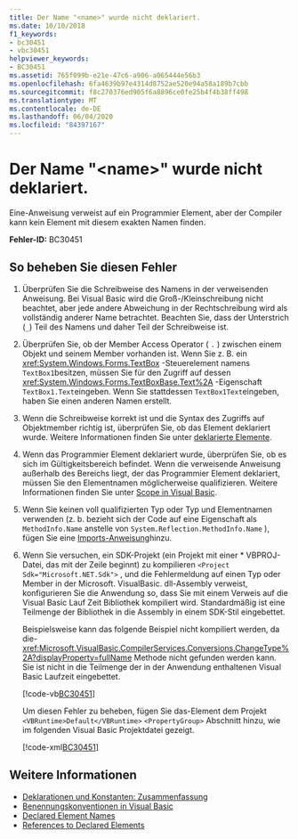 ```yaml
---
title: Der Name "<name>" wurde nicht deklariert.
ms.date: 10/10/2018
f1_keywords:
- bc30451
- vbc30451
helpviewer_keywords:
- BC30451
ms.assetid: 765f099b-e21e-47c6-a906-a065444e56b3
ms.openlocfilehash: 6fa4639b97e4314d8752ae520e94a58a189b7cbb
ms.sourcegitcommit: f8c270376ed905f6a8896ce0fe25b4f4b38ff498
ms.translationtype: MT
ms.contentlocale: de-DE
ms.lasthandoff: 06/04/2020
ms.locfileid: "84397167"
---
```

# <a name="name-name-is-not-declared"></a>Der Name "\<name>" wurde nicht deklariert.
Eine-Anweisung verweist auf ein Programmier Element, aber der Compiler kann kein Element mit diesem exakten Namen finden.  
  
 **Fehler-ID:** BC30451  
  
## <a name="to-correct-this-error"></a>So beheben Sie diesen Fehler  
  
1. Überprüfen Sie die Schreibweise des Namens in der verweisenden Anweisung. Bei Visual Basic wird die Groß-/Kleinschreibung nicht beachtet, aber jede andere Abweichung in der Rechtschreibung wird als vollständig anderer Name betrachtet. Beachten Sie, dass der Unterstrich (`_`) Teil des Namens und daher Teil der Schreibweise ist.  
  
2. Überprüfen Sie, ob der Member Access Operator ( `.` ) zwischen einem Objekt und seinem Member vorhanden ist. Wenn Sie z. B. ein <xref:System.Windows.Forms.TextBox> -Steuerelement namens `TextBox1`besitzen, müssen Sie für den Zugriff auf dessen <xref:System.Windows.Forms.TextBoxBase.Text%2A> -Eigenschaft `TextBox1.Text`eingeben. Wenn Sie stattdessen `TextBox1Text`eingeben, haben Sie einen anderen Namen erstellt.  
  
3. Wenn die Schreibweise korrekt ist und die Syntax des Zugriffs auf Objektmember richtig ist, überprüfen Sie, ob das Element deklariert wurde. Weitere Informationen finden Sie unter [deklarierte Elemente](../../programming-guide/language-features/declared-elements/index.md).  
  
4. Wenn das Programmier Element deklariert wurde, überprüfen Sie, ob es sich im Gültigkeitsbereich befindet. Wenn die verweisende Anweisung außerhalb des Bereichs liegt, der das Programmier Element deklariert, müssen Sie den Elementnamen möglicherweise qualifizieren. Weitere Informationen finden Sie unter [Scope in Visual Basic](../../programming-guide/language-features/declared-elements/scope.md).  

5. Wenn Sie keinen voll qualifizierten Typ oder Typ und Elementnamen verwenden (z. b. bezieht sich der Code auf eine Eigenschaft als `MethodInfo.Name` anstelle von `System.Reflection.MethodInfo.Name` ), fügen Sie eine [Imports-Anweisung](../statements/imports-statement-net-namespace-and-type.md)hinzu.

6. Wenn Sie versuchen, ein SDK-Projekt (ein Projekt mit einer \* VBPROJ-Datei, das mit der Zeile beginnt) zu kompilieren `<Project Sdk="Microsoft.NET.Sdk">` , und die Fehlermeldung auf einen Typ oder Member in der Microsoft. VisualBasic. dll-Assembly verweist, konfigurieren Sie die Anwendung so, dass Sie mit einem Verweis auf die Visual Basic Lauf Zeit Bibliothek kompiliert wird. Standardmäßig ist eine Teilmenge der Bibliothek in die Assembly in einem SDK-Stil eingebettet.

   Beispielsweise kann das folgende Beispiel nicht kompiliert werden, da die- <xref:Microsoft.VisualBasic.CompilerServices.Conversions.ChangeType%2A?displayProperty=fullName> Methode nicht gefunden werden kann. Sie ist nicht in die Teilmenge der in der Anwendung enthaltenen Visual Basic Laufzeit eingebettet.  

   [!code-vb[BC30451](~/samples/snippets/visualbasic/language-reference/error-messages/bc30451/program1.vb?highlight=7)]

   Um diesen Fehler zu beheben, fügen Sie das-Element dem Projekt `<VBRuntime>Default</VBRuntime>` `<PropertyGroup>` Abschnitt hinzu, wie im folgenden Visual Basic Projektdatei gezeigt.

   [!code-xml[BC30451](~/samples/snippets/visualbasic/language-reference/error-messages/bc30451/vbruntime.vbproj?highlight=6)]

## <a name="see-also"></a>Weitere Informationen

- [Deklarationen und Konstanten: Zusammenfassung](../keywords/declarations-and-constants-summary.md)
- [Benennungskonventionen in Visual Basic](../../programming-guide/program-structure/naming-conventions.md)
- [Declared Element Names](../../programming-guide/language-features/declared-elements/declared-element-names.md)
- [References to Declared Elements](../../programming-guide/language-features/declared-elements/references-to-declared-elements.md)
